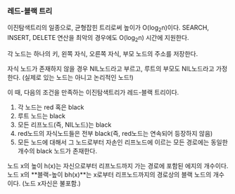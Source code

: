 ### 레드-블랙 트리

이진탐색트리의 일종으로, 균형잡힌 트리로써 높이가 O(log<sub>2</sub>n)이다. SEARCH, INSERT, DELETE 연산을 최악의 경우에도 O(log<sub>2</sub>n) 시간에 지원한다.

각 노드는 하나의 키, 왼쪽 자식, 오른쪽 자식, 부모 노드의 주소를 저장한다.

자식 노드가 존재하지 않을 경우 NIL노드라고 부르고, 루트의 부모도 NIL노드라고 가정한다. (실제로 있는 노드는 아니고 논리적인 노드!)

이 때, 다음의 조건을 만족하는 이진탐색트리가 레드-블랙 트리이다.
 1. 각 노드는 red 혹은 black
 2. 루트 노드는 black
 3. 모든 리프노드(즉, NIL노드)는 black
 4. red노드의 자식노드들은 전부 black(즉, red노드는 연속되어 등장하지 않음)
 5. 모든 노드에 대해서 그 노드로부터 자손인 리프노드에 이르는 모든 경로에는 동일한 개수의 black 노드가 존재한다.

노드 x의 높이 h(x)는 자신으로부터 리프노드까지 가는 경로에 포함된 에지의 개수이다.
노드 x의 **블랙-높이 bh(x)**는 x로부터 리프노드까지의 경로상의 블랙 노드의 개수이다. (노드 x자신은 불포함.)
